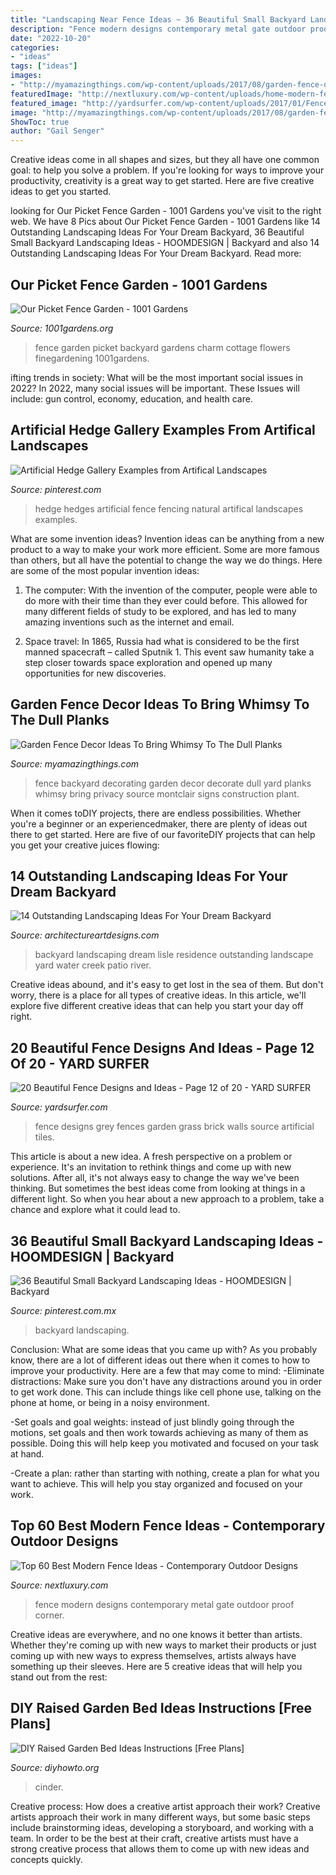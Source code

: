```yaml
---
title: "Landscaping Near Fence Ideas ~ 36 Beautiful Small Backyard Landscaping Ideas"
description: "Fence modern designs contemporary metal gate outdoor proof corner"
date: "2022-10-20"
categories:
- "ideas"
tags: ["ideas"]
images:
- "http://myamazingthings.com/wp-content/uploads/2017/08/garden-fence-decor-5.jpg"
featuredImage: "http://nextluxury.com/wp-content/uploads/home-modern-fence-ideas-with-metal-gate.jpg"
featured_image: "http://yardsurfer.com/wp-content/uploads/2017/01/Fence-Designs-and-Ideas-12.jpg"
image: "http://myamazingthings.com/wp-content/uploads/2017/08/garden-fence-decor-5.jpg"
ShowToc: true
author: "Gail Senger"
---
```



Creative ideas come in all shapes and sizes, but they all have one common goal: to help you solve a problem. If you're looking for ways to improve your productivity, creativity is a great way to get started. Here are five creative ideas to get you started.

	

		
looking for Our Picket Fence Garden - 1001 Gardens you've visit to the right web. We have 8 Pics about Our Picket Fence Garden - 1001 Gardens like 14 Outstanding Landscaping Ideas For Your Dream Backyard, 36 Beautiful Small Backyard Landscaping Ideas - HOOMDESIGN | Backyard and also 14 Outstanding Landscaping Ideas For Your Dream Backyard. Read more:
		
    
## Our Picket Fence Garden - 1001 Gardens

<img loading=lazy src="https://www.1001gardens.org/wp-content/uploads/2016/05/image3.jpeg" onerror="this.onerror=null;this.src='https://tse2.mm.bing.net/th?id=OIP.MowsEMoyuui5xPHXn-YwNAHaJ3&amp;pid=15.1';" alt="Our Picket Fence Garden - 1001 Gardens">

_Source: 1001gardens.org_

>fence garden picket backyard gardens charm cottage flowers finegardening 1001gardens. 

	

ifting trends in society: What will be the most important social issues in 2022?
In 2022, many social issues will be important. These Issues will include: gun control, economy, education, and health care.

    
## Artificial Hedge Gallery Examples From Artifical Landscapes

<img loading=lazy src="https://i.pinimg.com/736x/37/83/7e/37837e051998ce890ddab5c7da4c10e5--hedges-artificial.jpg" onerror="this.onerror=null;this.src='https://tse4.mm.bing.net/th?id=OIP.wZ2U4PoUcT5g6ZLATJFL6wHaDH&amp;pid=15.1';" alt="Artificial Hedge Gallery Examples from Artifical Landscapes">

_Source: pinterest.com_

>hedge hedges artificial fence fencing natural artifical landscapes examples. 

	

What are some invention ideas?
Invention ideas can be anything from a new product to a way to make your work more efficient. Some are more famous than others, but all have the potential to change the way we do things. Here are some of the most popular invention ideas: 
1) The computer: With the invention of the computer, people were able to do more with their time than they ever could before. This allowed for many different fields of study to be explored, and has led to many amazing inventions such as the internet and email.

2) Space travel: In 1865, Russia had what is considered to be the first manned spacecraft – called Sputnik 1. This event saw humanity take a step closer towards space exploration and opened up many opportunities for new discoveries.

    
## Garden Fence Decor Ideas To Bring Whimsy To The Dull Planks

<img loading=lazy src="http://myamazingthings.com/wp-content/uploads/2017/08/garden-fence-decor-5.jpg" onerror="this.onerror=null;this.src='https://tse1.mm.bing.net/th?id=OIP.SQ4GPLxXAG9eGZbQYi2bTQHaFj&amp;pid=15.1';" alt="Garden Fence Decor Ideas To Bring Whimsy To The Dull Planks">

_Source: myamazingthings.com_

>fence backyard decorating garden decor decorate dull yard planks whimsy bring privacy source montclair signs construction plant. 

	

When it comes toDIY projects, there are endless possibilities. Whether you're a beginner or an experiencedmaker, there are plenty of ideas out there to get started. Here are five of our favoriteDIY projects that can help you get your creative juices flowing: 

    
## 14 Outstanding Landscaping Ideas For Your Dream Backyard

<img loading=lazy src="http://www.architectureartdesigns.com/wp-content/uploads/2014/06/7.-Lisle-Residence.jpg" onerror="this.onerror=null;this.src='https://tse1.mm.bing.net/th?id=OIP.jV8ceFi_UbQ4HY1xcpCQqAHaLI&amp;pid=15.1';" alt="14 Outstanding Landscaping Ideas For Your Dream Backyard">

_Source: architectureartdesigns.com_

>backyard landscaping dream lisle residence outstanding landscape yard water creek patio river. 

	

Creative ideas abound, and it's easy to get lost in the sea of them. But don't worry, there is a place for all types of creative ideas. In this article, we'll explore five different creative ideas that can help you start your day off right.

    
## 20 Beautiful Fence Designs And Ideas - Page 12 Of 20 - YARD SURFER

<img loading=lazy src="http://yardsurfer.com/wp-content/uploads/2017/01/Fence-Designs-and-Ideas-12.jpg" onerror="this.onerror=null;this.src='https://tse4.mm.bing.net/th?id=OIP.tL3XiDAy2V2AW6QBwtH5UQHaKh&amp;pid=15.1';" alt="20 Beautiful Fence Designs and Ideas - Page 12 of 20 - YARD SURFER">

_Source: yardsurfer.com_

>fence designs grey fences garden grass brick walls source artificial tiles. 

	

This article is about a new idea. A fresh perspective on a problem or experience. It's an invitation to rethink things and come up with new solutions. After all, it's not always easy to change the way we've been thinking. But sometimes the best ideas come from looking at things in a different light. So when you hear about a new approach to a problem, take a chance and explore what it could lead to.

    
## 36 Beautiful Small Backyard Landscaping Ideas - HOOMDESIGN | Backyard

<img loading=lazy src="https://i.pinimg.com/736x/34/2b/9b/342b9b388924b7644cad3c99513a7edb.jpg" onerror="this.onerror=null;this.src='https://tse4.mm.bing.net/th?id=OIP.no0ZaFDjfNfm8_gsv29efwHaLG&amp;pid=15.1';" alt="36 Beautiful Small Backyard Landscaping Ideas - HOOMDESIGN | Backyard">

_Source: pinterest.com.mx_

>backyard landscaping. 

	

Conclusion: What are some ideas that you came up with?
As you probably know, there are a lot of different ideas out there when it comes to how to improve your productivity. Here are a few that may come to mind:
-Eliminate distractions: Make sure you don't have any distractions around you in order to get work done. This can include things like cell phone use, talking on the phone at home, or being in a noisy environment.

-Set goals and goal weights: instead of just blindly going through the motions, set goals and then work towards achieving as many of them as possible. Doing this will help keep you motivated and focused on your task at hand.

-Create a plan: rather than starting with nothing, create a plan for what you want to achieve. This will help you stay organized and focused on your work.

    
## Top 60 Best Modern Fence Ideas - Contemporary Outdoor Designs

<img loading=lazy src="http://nextluxury.com/wp-content/uploads/home-modern-fence-ideas-with-metal-gate.jpg" onerror="this.onerror=null;this.src='https://tse2.mm.bing.net/th?id=OIP.wvmEk8lXosd_vp8VWHYvxQAAAA&amp;pid=15.1';" alt="Top 60 Best Modern Fence Ideas - Contemporary Outdoor Designs">

_Source: nextluxury.com_

>fence modern designs contemporary metal gate outdoor proof corner. 

	

Creative ideas are everywhere, and no one knows it better than artists. Whether they're coming up with new ways to market their products or just coming up with new ways to express themselves, artists always have something up their sleeves. Here are 5 creative ideas that will help you stand out from the rest: 

    
## DIY Raised Garden Bed Ideas Instructions [Free Plans]

<img loading=lazy src="https://www.diyhowto.org/wp-content/uploads/DIY-Cinder-Block-Raised-Garden-Bed-20-DIY-Raised-Garden-Bed-Ideas-Instructions.jpg" onerror="this.onerror=null;this.src='https://tse1.mm.bing.net/th?id=OIP.nORl2gJgF5nEXlpEyCFR_QHaNQ&amp;pid=15.1';" alt="DIY Raised Garden Bed Ideas Instructions [Free Plans]">

_Source: diyhowto.org_

>cinder. 

	

Creative process: How does a creative artist approach their work?
Creative artists approach their work in many different ways, but some basic steps include brainstorming ideas, developing a storyboard, and working with a team. In order to be the best at their craft, creative artists must have a strong creative process that allows them to come up with new ideas and concepts quickly.

